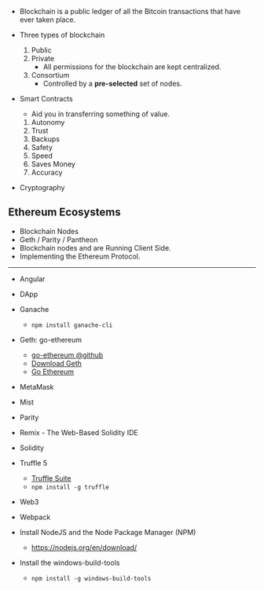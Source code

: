 

* Blockchain is a public ledger of all the Bitcoin transactions that have ever taken place.

* Three types of blockchain
    1. Public
    2. Private
        * All permissions for the blockchain are kept centralized.
    3. Consortium
        * Controlled by a **pre-selected** set of nodes.
* Smart Contracts
    * Aid you in transferring something of value.
    1. Autonomy
    2. Trust
    3. Backups
    4. Safety
    5. Speed
    6. Saves Money
    7. Accuracy

* Cryptography

## Ethereum Ecosystems
* Blockchain Nodes
* Geth / Parity / Pantheon
* Blockchain nodes and are Running Client Side.
* Implementing the Ethereum Protocol.



---

* Angular

* DApp

* Ganache
    * `npm install ganache-cli`

* Geth: go-ethereum
    * [go-ethereum @github](https://github.com/ethereum/go-ethereum#operating-a-private-network)
    * [Download Geth](https://geth.ethereum.org/downloads/)
    * [Go Ethereum](https://geth.ethereum.org/)

* MetaMask

* Mist

* Parity

* Remix - The Web-Based Solidity IDE

* Solidity

* Truffle 5
    * [Truffle Suite](https://truffleframework.com/truffle)
    * `npm install -g truffle`

* Web3

* Webpack

* Install NodeJS and the Node Package Manager (NPM)
    * https://nodejs.org/en/download/
* Install the windows-build-tools
    * `npm install -g windows-build-tools`

